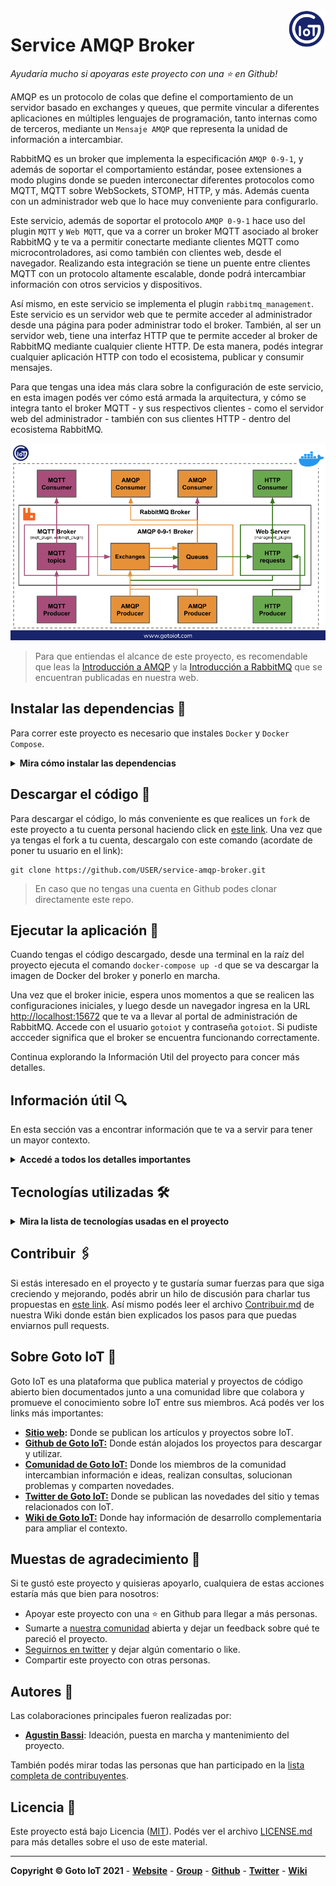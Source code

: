 <a href="https://www.gotoiot.com/">
    <img src="doc/gotoiot-logo.png" alt="logo" title="Goto IoT" align="right" width="60" height="60" />
</a>

Service AMQP Broker
===================

*Ayudaría mucho si apoyaras este proyecto con una ⭐ en Github!*

AMQP es un protocolo de colas que define el comportamiento de un servidor basado en exchanges y queues, que permite vincular a diferentes aplicaciones en múltiples lenguajes de programación, tanto internas como de terceros, mediante un `Mensaje AMQP` que representa la unidad de información a intercambiar.

RabbitMQ es un broker que implementa la especificación `AMQP 0-9-1`, y además de soportar el comportamiento estándar, posee extensiones a modo plugins donde se pueden interconectar diferentes protocolos como MQTT, MQTT sobre WebSockets, STOMP, HTTP, y más. Además cuenta con un administrador web que lo hace muy conveniente para configurarlo.

Este servicio, además de soportar el protocolo `AMQP 0-9-1` hace uso del plugin `MQTT` y `Web MQTT`, que va a correr un broker MQTT asociado al broker RabbitMQ y te va a permitir conectarte mediante clientes MQTT como microcontroladores, asi como también con clientes web, desde el navegador. Realizando esta integración se tiene un puente entre clientes MQTT con un protocolo altamente escalable, donde podrá intercambiar información con otros servicios y dispositivos.

Así mismo, en este servicio se implementa el plugin `rabbitmq_management`. Este servicio es un servidor web que te permite acceder al administrador desde una página para poder administrar todo el broker. También, al ser un servidor web, tiene una interfaz HTTP que te permite acceder al broker de RabbitMQ mediante cualquier cliente HTTP. De esta manera, podés integrar cualquier aplicación HTTP con todo el ecosistema, publicar y consumir mensajes.

Para que tengas una idea más clara sobre la configuración de este servicio, en esta imagen podés ver cómo está armada la arquitectura, y cómo se integra tanto el broker MQTT - y sus respectivos clientes - como el servidor web del administrador - también con sus clientes HTTP - dentro del ecosistema RabbitMQ.

![rabbitmq_layout](doc/rabbitmq_layout_2.png)

> Para que entiendas el alcance de este proyecto, es recomendable que leas la [Introducción a AMQP](https://www.gotoiot.com/pages/articles/amqp_intro/index.html) y la [Introducción a RabbitMQ](https://www.gotoiot.com/pages/articles/rabbitmq_intro/index.html) que se encuentran publicadas en nuestra web.

## Instalar las dependencias 🔩

Para correr este proyecto es necesario que instales `Docker` y `Docker Compose`. 

<details><summary><b>Mira cómo instalar las dependencias</b></summary><br>

En [este documento](https://www.gotoiot.com/pages/articles/docker_installation/index.html) publicado en nuestra web están los detalles para instalar Docker y Docker Compose. Si querés instalar ambas herramientas en una Raspberry Pi podés seguir [esta guía](https://devdojo.com/bobbyiliev/how-to-install-docker-and-docker-compose-on-raspberry-pi) que muestra todos los detalles de instalación.

En caso que tengas algún incoveniente o quieras profundizar al respecto, podes leer la documentación oficial de [Docker](https://docs.docker.com/get-docker/) y también la de [Docker Compose](https://docs.docker.com/compose/install/).

</details>

## Descargar el código 💾

Para descargar el código, lo más conveniente es que realices un `fork` de este proyecto a tu cuenta personal haciendo click en [este link](https://github.com/gotoiot/service-amqp-broker/fork). Una vez que ya tengas el fork a tu cuenta, descargalo con este comando (acordate de poner tu usuario en el link):

```
git clone https://github.com/USER/service-amqp-broker.git
```

> En caso que no tengas una cuenta en Github podes clonar directamente este repo.

## Ejecutar la aplicación 🚀

Cuando tengas el código descargado, desde una terminal en la raíz del proyecto ejecuta el comando `docker-compose up -d` que se va descargar la imagen de Docker del broker y ponerlo en marcha. 

Una vez que el broker inicie, espera unos momentos a que se realicen las configuraciones iniciales, y luego desde un navegador ingresa en la URL [http://localhost:15672](http://localhost:15672) que te va a llevar al portal de administración de RabbitMQ. Accede con el usuario `gotoiot` y contraseña `gotoiot`. Si pudiste accceder significa que el broker se encuentra funcionando correctamente.

Continua explorando la Información Util del proyecto para concer más detalles.

## Información útil 🔍

En esta sección vas a encontrar información que te va a servir para tener un mayor contexto.

<details><summary><b>Accedé a todos los detalles importantes</b></summary>

### Configuración del servicio

<details><summary><b>Ver detalles de configuración</b></summary>

El archivo `docker-compose.yml` administra los parámetros generales de ejecución del broker. Está basado en la imagen oficial de `RabbitMQ` y soporta la conexión con el protocolo AMQP en el binding de puertos 5672:5672, la comunicación por MQTT en 1883:1883, MQTT por WebSockets en 9001:9001 y la comunicación para el administrador del broker por HTTP en el puerto 15672:15672. Así mismo, el broker viene con unos ejemplos para WebSockets configurados en el binding de puertos 9002:9002.

También, dentro del archivo `docker-compose.yml` se definen los bind volumes que se comparten con el broker. Todos se encuentran mapeados dentro del directorio `rabbitmq` y se definen de la siguiente manera:

* **enable_plugins:** En este archivo se pueden especificar los plugins habilitados por el broker. Si querés saber más al respecto podés ingresar a [este link](https://www.rabbitmq.com/plugins.html).
* **rabbitmq-env.conf**: Este es el archivo donde se comparten las variables de entorno con las que inicia el broker. Si querés saber más al respecto podés ingresar a [este link](https://www.rabbitmq.com/configure.html#customise-environment).
* **rabbitmq.conf**: Este es el archivo donde se realiza la configuración específica del broker. Para este proyecto mayormente se realiza la configuración para MQTT y también desde qué path tomar las definiciones. Si querés saber más al respecto podés ingresar a [este link](https://www.rabbitmq.com/configure.html).
* **definitions.json**: Este archivo permite crear las definiciones de todo el broker antes de comenzar su ejecución y sin tener que hacerlo manualmente. Si querés saber más al respecto podés ingresar a [este link](https://github.com/tyranron/lapin-issue-133-example/blob/master/rabbitmq-definitions.json).

</details>

### Definiciones en el broker

<details><summary><b>Ver definiciones</b></summary>

Tal como vimos, el archivo `definitions.json` tiene toda la declaración de entidades, usuarios, permisos, exchanges, queues y bindings, que se realizan de manera automática al iniciar el broker. Esta característica resulta realmente útil para compartir la información, por lo que es recomendable que siempre que quieras realizar un proyecto lo tengas en cuenta y trates de realizarla mediante este archivo.

En [este link](https://github.com/tyranron/lapin-issue-133-example/blob/master/rabbitmq-definitions.json) podés ver un ejemplo completo de definiciones que lo podés tomar como punto de partida para realizar tus configuraciones. Este proyecto trae algunas definiciones preestablecidas, y podés modificarla a tus necesidades editando el archivo `definitions.json`.

</details>

### Producir y consumir mensajes

<details><summary><b>Mira la info sobre los mensajes</b></summary><br>

Para poder realizar una comunicación entre un productor y un consumidor es necesario que el productor se conecte a un exchange, un consumidor a una queue, y que haya un binding (routing_key) que vincule estas dos entidades.

Para este ejemplo vamos a utilizar el exchange que se crea por defecto `amq.topic` (un exchange basado en topic), una queue que se llame `events`, y un binding que vincule el exchange `amq.topic` con la queue `events` utilizando la routing key `event.*` que permitira recibir cualquier tipo de eventos que comiencen con `event.`, como por ejemplo `event.alarm`, `event.user`, pero no algo como `user.logout`.

Como primera medida debés logearte en el [admin de RabbitMQ](http://localhost:15672) con el usuario y contraseña que figuran en el archivo `definitions.json` (el usuario por defecto es `gotoiot` y contraseña `gotoiot`). Luego accedé a la pestaña `Queues` en la parte superior.

Dentro de la pestaña `Queues`, en la opción `Add a new queue` ingresa los datos como se muestran en esta imagen.

![queue-create](doc/queue-create.png)

Luego, anda a la pestaña de `Exchanges`, y en la lista de exchanges disponibles hacé click sobre el exchange `amq.topic`. Dentro de la descripción del exchange, anda a la opción `Add binding from this exchange` y realiza la siguiente configuración.

![bind-create](doc/bind-create.png)

Al realizar el paso anterior, dentro de los bindings deberías ver el que acabas de realizar, como en esta imagen. Tene en cuenta que podés ver mas de una queue asociada a un exchange.

![bind-show](doc/bind-show.png)

Ahora que realizaste la configuración podés enviar mensajes al exchange. Dentro de la sección `Exchanges->Publish Message` realiza el envío de un mensaje como este.

![message-create](doc/message-create.png)

Luego, anda a la pestaña Queues, y en la sección Get Messages presioná el botón para obtener los mensajes. Deberías ver una imagen como la siguiente.

![message-show](doc/message-show.png)

</details>

### Conexión por MQTT plano

<details><summary><b>Mira los detalles sobre MQTT</b></summary><br>

La conexión por MQTT se realiza mediante el `plugin oficial de RabbitMQ`. Es recomendable que leas [la documentación](https://www.rabbitmq.com/mqtt.html) para entender cómo trabaja. 

**Funcionamiento del plugin**

Para que tengas un poco de contexto respecto al funcionamiento del plugin, podemos decir que soporta MQTT 3.1.1, los niveles de calidad de servicio QoS0 y QoS1 (los mensajes con QoS2 son pasados a QoS1 automáticamente), los mensajes LWT (Last Will and Testament), TLS y retención de mensajes. Utilizando el plugin de MQTT es posible interactuar con otros clientes con AMQP 0-9-1, AMQP 1.0 y STOMP.

Para habilitarlo podés hacerlo de al menos dos maneras. Ingresando en ejecutar comandos dentro del broker (como está mostrado en la sección `Ejecutar comandos`) y corriendo el comando `rabbitmq-plugins enable rabbitmq_mqtt` o bien asegurando que se encuentre dentro del archivo `enable_plugins`.

Para darle una capa de seguridad al broker, será necesario que crees un usuario y una contraseña correspondiente para que puedan conectarse los clientes por MQTT. En la [sección de autenticación](https://www.rabbitmq.com/mqtt.html#authentication) de la documentación, se muestran los comandos para crear un usuario afin.

El plugin está creado sobre las entidades core (exchanges y queues) de RabbitMQ. Los mensajes publicados usando MQTT son mapeados internamente al exchange `amq.topic` creado por defecto. Los suscriptores - tanto MQTT como otros - consumen de las colas de RabbitMQ vinculadas al exchange `amq.topic`. Esto permite la interoperabilidad con otros protocolos y hace posible usar el panel de administración para inspeccionar las colas correspondientes.

Tené en cuenta que MQTT utiliza barras inclinadas ("/") para separadores de topics y AMQP 0-9-1 utiliza puntos. El plugin MQTT traduce estos patrones hacia ambos lados automáticamente. Por ejemplo, `sensor/humidity` se convierte en `sensor.humidity` y viceversa. Hay que tener en cuenta una advertencia: evita usa el caracter `"/"` y `"."` en ambos protocolos, ya que se pueden generar comportamientos inesperados.

**Configuración del plugin en este servicio**

Utilizando parte de las características por defecto, este servicio está pre configurado para reenviar los topics que llegan por MQTT hacia el exchange por defecto `amq.topic`; del mismo todo, todo lo que se publica en el exchange `amq.topic` que concide con la suscripción MQTT es enviado hacia los clientes respectivos. 

Para conectarse al broker es necesario utilizar el usuario y contraseña definidos en las variables `mqtt.default_user` y `mqtt.default_pass` en el archivo `rabbitmq.config`. Así mismo existen otras configuraciones útiles que resultan interesantes destacar. Por ejemplo el plug `mqtt.allow_anonymous` permite que se conecten usuarios sin autenticación. Para darle un punto de seguridad al broker, en este servicio esa funcionalidad está deshabilitada.

Para realizar alguna modificación en particular, como por ejemplo el exchange al cual se conectan los topics MQTT, los puertos por defecto, usuarios, y otros, directamente edita el archivo `rabbitmq/rabbitmq.config`.

**Ejemplo de comunicación**

En este ejemplo te vamos a mostrar como realizar una suscripción y publicación por MQTT usando los `Mosquitto Clients` del broker [Mosquitto](https://www.mosquitto.org) mediante un contenedor de docker. Las credenciales de acceso son las por defecto del archivo de configuración.

Abrí una terminal y ejecutá este comando para suscribirte a todos eventos (`event/#`).

```
docker run --rm --net host eclipse-mosquitto \
mosquitto_sub -h localhost -p 1883 -u gotoiot -P gotoiot -t event/#
```

Luego, desde otra terminal corré el siguiente comando para publicar un topic `event/failure` con el payload `'{"sensor_connected": false}'`.

```
docker run --rm --net host eclipse-mosquitto \
mosquitto_pub -h localhost -p 1883 -u gotoiot -P gotoiot -t event/failure -m '{"sensor_connected": false}'
```

</details>

### Conexion MQTT por WebSockets

<details><summary><b>Mira los detalles sobre MQTT por WebSockets</b></summary><br>

Otra funcionalidad importante del proyecto, es que está configurado para poder conectarse al broker MQTT mediante WebSockets. Esto es una gran ventaja, ya que habilita a aplicaciones web a tener comunicación con MQTT y con el ecosistema RabbitMQ.

Para esta funcionalidad se utiliza el [plugin Web MQTT](https://www.rabbitmq.com/web-mqtt.html) provisto por el core de RabbitMQ. El puerto de conexión MQTT por WebSockets es el 9001, al cual es necesario acceder con el usuario y contraseña. Tanto la configuración del puerto para WebSockets como el usuario y contraseña se encuentran en el archivo `rabbit/rabbitmq.config`. 

Para que puedas realizar una prueba de comunicación MQTT por WebSockets podés utilizar el proyecto [Web MQTT Client](https://github.com/gotoiot/web-mqtt-client) de nuestra organización, que es una terminal web donde podés configurar el broker, el puerto, usuario, y contraseña. En la siguiente imagen podés ver una configuración de la herramienta donde se suscribe a un topic y luego se envía, mostrando la información en pantalla.

![mqtt-websocket-demo](doc/mqtt-websocket-demo.png)

</details>

### Conexión por HTTP

<details><summary><b>Mira los detalles sobre HTTP</b></summary><br>

En muchos casos puede resultar particularmente útil conectarse al broker RabbitMQ por HTTP. Esto va a permitir conectar clientes que no soporten nativamente las bibliotecas AMQP, o bien establecer una comunicación desde un navegador web, ya que actualmente no se cuenta con soporte web nativo para AMQP.

Para poder conectarte por HTTP al broker, es necesario que esté habilitado el `plugin rabbitmq_management` que es el mismo que te permite acceder al panel de administración. Es decir, que todos los comandos y acciones que se pueden realizar desde el panel de administración las podrías realizar desde cualquier cliente HTTP.

Para demostrarte el funcionamiento por HTTP vamos a hacer uso de la herramienta `cURL` ampliamente utilizada, la cual la vamos a ejecutar mediante un contenedor de Docker. 

Como primera medida vamos a crear un exchange llamado `gotoiot.http` del tipo `direct`, con el usuario y contraseña `gotoiot:gotoiot`, y además algunos settings necesarios para la creación.

```
docker run --rm --net host curlimages/curl curl \
-i -u gotoiot:gotoiot \
-H "content-type:application/json" \
-X POST http://localhost:15672/api/exchanges/%2f/gotoiot.http \
-d '{"type": "direct", "auto_delete": false, "durable": true, "internal": false, "arguments": {}}'
```

El siguiente paso será crear una queue llamada `http.queue` con los settings necesarios para la creación.

```
docker run --rm --net host curlimages/curl curl \
-i -u gotoiot:gotoiot \
-H "content-type:application/json" \
-X PUT http://localhost:15672/api/queues/%2f/http.queue \
-d '{"auto_delete": false, "durable": true, "arguments": {}}'
```

Ahora que ya contamos con el exchange y la queue, vamos a crear un binding que una a ambas entidades utilizando la routing_key `event`.

```
docker run --rm --net host curlimages/curl curl \
-i -u gotoiot:gotoiot \
-H "content-type:application/json" \
-X POST http://localhost:15672/api/bindings/%2f/e/gotoiot.http/q/http.queue \
-d '{"routing_key": "events", "arguments": {}}'
```

Ahora que ya contamos con el exchange, la queue y el binding, enviemos un mensaje al exchange `gotoiot.http`, con la routing key `event` y el mensaje `USER_REGISTRATION`.

```
docker run --rm --net host curlimages/curl curl \
-i -u gotoiot:gotoiot \
-H "content-type:application/json" \
-X POST http://localhost:15672/api/exchanges/%2f/gotoiot.http/publish \
-d '{"routing_key": "events", "payload": "USER_REGISTRATION", "payload_encoding": "string", "properties": {}}'
```

Finalmente, una vez que se haya enviado el mensaje es momento de consumirlo. Para ello vamos a obtener de la HTTP API los datos de la queue `http.queue`.

```
docker run --rm --net host curlimages/curl curl \
-i -u gotoiot:gotoiot \
-H "content-type:application/json" \
-X POST http://localhost:15672/api/queues/%2f/http.queue/get \
-d '{"count": 10, "requeue": true, "encoding": "auto", "truncate": 50000, "ackmode": "ack_requeue_false"}'
```

Con los pasos anteriores se demuestra la comunicación entre un cliente HTTP y la REST API del administrador de RabbitMQ. Estas mismas interacciones podés realizarla desde cualquier cliente HTTP en cualquier lenguaje de programación. De todas maneras, tené en cuenta que esta API no está pensada para un alto intercambio de mensajes, sino más bien para integrar clientes que no soportan el protocolo AMQP o MQTT de manera nativa.

Si querés ver los detalles completos de la REST API del administrador de RabbitMQ podés ingresar en [este link](https://pulse.mozilla.org/api/).

</details>

### Ejecutar comandos dentro del broker

<details><summary><b>Ver la ejecución de comandos</b></summary><br>

Si vas a realizar configuraciones en particular dentro del broker, es comun ejecutar comandos dentro del broker, que realizan la misma acción que desde el panel de administración.

Para correr cualquier comando, primero necesitas saber el nombre del container del servicio, para ello, podes ejecutar el comando `docker ps` y ver su nombre. Luego, una vez que sepas el nombre corre el comando `docker exec -it CONTAINER_NAME /bin/sh` para ingresar dentro del contenedor.

En este ejemplo, podés ver los pasos necesarios para crear un usuario llamado `myuser` con contraseña `mypass`, con permisos de administrador del sistema.

```sh
rabbitmqctl add_user myuser mypass
rabbitmqctl set_permissions -p / myuser ".*" ".*" ".*"
rabbitmqctl set_user_tags myuser management administrator
```

</details>

</details>

## Tecnologías utilizadas 🛠️

<details><summary><b>Mira la lista de tecnologías usadas en el proyecto</b></summary><br>

* [Docker](https://www.docker.com/) - Ecosistema que permite la ejecución de contenedores de software.
* [Docker Compose](https://docs.docker.com/compose/) - Herramienta que permite administrar múltiples contenedores de Docker.
* [RabbitMQ](https://rabbitmq.com/) - Broker AMQP libre y abierto ampliamente utilizado.

</details>

## Contribuir 🖇️

Si estás interesado en el proyecto y te gustaría sumar fuerzas para que siga creciendo y mejorando, podés abrir un hilo de discusión para charlar tus propuestas en [este link](https://github.com/gotoiot/service-amqp-broker/issues/new). Así mismo podés leer el archivo [Contribuir.md](https://github.com/gotoiot/gotoiot-doc/wiki/Contribuir) de nuestra Wiki donde están bien explicados los pasos para que puedas enviarnos pull requests.

## Sobre Goto IoT 📖

Goto IoT es una plataforma que publica material y proyectos de código abierto bien documentados junto a una comunidad libre que colabora y promueve el conocimiento sobre IoT entre sus miembros. Acá podés ver los links más importantes:

* **[Sitio web](https://www.gotoiot.com/):** Donde se publican los artículos y proyectos sobre IoT. 
* **[Github de Goto IoT:](https://github.com/gotoiot)** Donde están alojados los proyectos para descargar y utilizar. 
* **[Comunidad de Goto IoT:](https://groups.google.com/g/gotoiot)** Donde los miembros de la comunidad intercambian información e ideas, realizan consultas, solucionan problemas y comparten novedades.
* **[Twitter de Goto IoT:](https://twitter.com/gotoiot)** Donde se publican las novedades del sitio y temas relacionados con IoT.
* **[Wiki de Goto IoT:](https://github.com/gotoiot/doc/wiki)** Donde hay información de desarrollo complementaria para ampliar el contexto.

## Muestas de agradecimiento 🎁

Si te gustó este proyecto y quisieras apoyarlo, cualquiera de estas acciones estaría más que bien para nosotros:

* Apoyar este proyecto con una ⭐ en Github para llegar a más personas.
* Sumarte a [nuestra comunidad](https://groups.google.com/g/gotoiot) abierta y dejar un feedback sobre qué te pareció el proyecto.
* [Seguirnos en twitter](https://github.com/gotoiot/doc/wiki) y dejar algún comentario o like.
* Compartir este proyecto con otras personas.

## Autores 👥

Las colaboraciones principales fueron realizadas por:

* **[Agustin Bassi](https://github.com/agustinBassi)**: Ideación, puesta en marcha y mantenimiento del proyecto.

También podés mirar todas las personas que han participado en la [lista completa de contribuyentes](https://github.com/gotoiot/service-amqp-broker/contributors).

## Licencia 📄

Este proyecto está bajo Licencia ([MIT](https://choosealicense.com/licenses/mit/)). Podés ver el archivo [LICENSE.md](LICENSE.md) para más detalles sobre el uso de este material.

---

**Copyright © Goto IoT 2021** - [**Website**](https://www.gotoiot.com) - [**Group**](https://groups.google.com/g/gotoiot) - [**Github**](https://www.github.com/gotoiot) - [**Twitter**](https://www.twitter.com/gotoiot) - [**Wiki**](https://github.com/gotoiot/doc/wiki)
